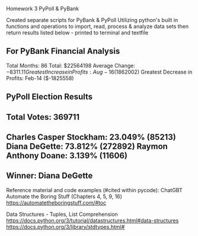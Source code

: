 Homework 3 PyPoll & PyBank

Created separate scripts for PyBank & PyPoll Utilizing python's built in functions and operations to import, read, process & analyze data sets 
then return results listed below - printed to terminal and textfile

For PyBank 
Financial Analysis
----------------------------
Total Months: 86
Total: $22564198
Average Change: $-8311.11
Greatest Increase in Profits: Aug-16 ($1862002)
Greatest Decrease in Profits: Feb-14 ($-1825558)

PyPoll 
Election Results
-------------------------
Total Votes: 369711
-------------------------
Charles Casper Stockham: 23.049% (85213)
Diana DeGette: 73.812% (272892)
Raymon Anthony Doane: 3.139% (11606)
-------------------------
Winner: Diana DeGette
-------------------------

Reference material  and code examples (#cited within pycode):
ChatGBT
Automate the Boring Stuff (Chapters 4, 5, 9, 16)
https://automatetheboringstuff.com/#toc

Data Structures - Tuples, List Comprehension
https://docs.python.org/3/tutorial/datastructures.html#data-structures
 
https://docs.python.org/3/library/stdtypes.html#
